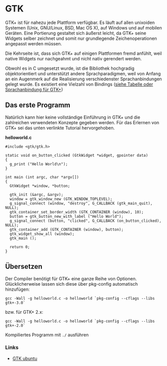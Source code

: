 # GTK

GTK+ ist für nahezu jede Plattform verfügbar. Es läuft auf allen unixoiden Systemen (Unix, GNU/Linux, BSD, Mac OS X), auf Windows und auf mobilen Geräten. 
Eine Portierung gestaltet sich äußerst leicht, da GTK+ seine Widgets selber zeichnet und somit nur grundlegende Zeichenoperationen angepasst werden müssen. 

Die Kehrseite ist, dass sich GTK+ auf einigen Plattformen fremd anfühlt, weil native Widgets nur nachgeahmt und nicht nativ gerendert werden.

Obwohl es in C umgesetzt wurde, ist die Bibliothek hochgradig objektorientiert und unterstützt andere Sprachparadigmen, weil von Anfang an ein Augenmerk 
auf die Realisierung verschiedenster Sprachanbindungen gelegt wurde. Es existiert eine Vielzahl von Bindings ([siehe Tabelle oder Sprachanbindung für GTK+](https://en.wikipedia.org/wiki/List_of_language_bindings_for_GTK+))

## Das erste Programm

Natürlich kann hier keine vollständige Einführung in GTK+ und die zahlreichen verwendeten Konzepte gegeben werden. Für das Erlernen von GTK+ sei das unten verlinkte Tutorial hervorgehoben.

**helloworld.c**

```
#include <gtk/gtk.h>

static void on_button_clicked (GtkWidget *widget, gpointer data)
{
  g_print ("Hello World\n");
}

int main (int argc, char *argv[])
{
  GtkWidget *window, *button;
 
  gtk_init (&argc, &argv);
  window = gtk_window_new (GTK_WINDOW_TOPLEVEL);
  g_signal_connect (window, "destroy", G_CALLBACK (gtk_main_quit), NULL);
  gtk_container_set_border_width (GTK_CONTAINER (window), 10);
  button = gtk_button_new_with_label ("Hello World");
  g_signal_connect (button, "clicked", G_CALLBACK (on_button_clicked), NULL);
  gtk_container_add (GTK_CONTAINER (window), button);
  gtk_widget_show_all (window);
  gtk_main ();

  return 0;
}
```

## Übersetzen

Der Compiler benötigt für GTK+ eine ganze Reihe von Optionen. Glücklicherweise lassen sich diese über pkg-config automatisch hinzufügen:
```
gcc -Wall -g helloworld.c -o helloworld `pkg-config --cflags --libs gtk+-3.0` 
```
bzw. für GTK+ 2.x:
```
gcc -Wall -g helloworld.c -o helloworld `pkg-config --cflags --libs gtk+-2.0` 
```

Kompiliertes Programm mit ```./``` ausführen


### Links
+ [GTK ubuntu](https://wiki.ubuntuusers.de/GTK%2B/Programmierung/)
